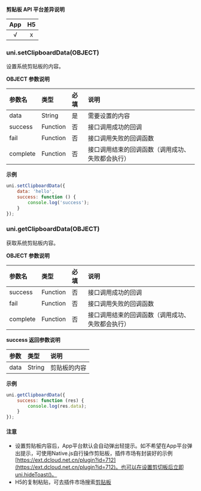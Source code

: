 **剪贴板 API 平台差异说明**

|App|H5|
|:-:|:-:|
|√|x|

### uni.setClipboardData(OBJECT)
设置系统剪贴板的内容。

**OBJECT 参数说明**

|参数名|类型|必填|说明|
|:-|:-|:-|:-|
|data|String|是|需要设置的内容|
|success|Function|否|接口调用成功的回调|
|fail|Function|否|接口调用失败的回调函数|
|complete|Function|否|接口调用结束的回调函数（调用成功、失败都会执行）|

**示例**

```javascript
uni.setClipboardData({
	data: 'hello',
	success: function () {
		console.log('success');
	}
});
```

### uni.getClipboardData(OBJECT)
获取系统剪贴板内容。

**OBJECT 参数说明**

|参数名|类型|必填|说明|
|:-|:-|:-|:-|
|success|Function|否|接口调用成功的回调|
|fail|Function|否|接口调用失败的回调函数|
|complete|Function|否|接口调用结束的回调函数（调用成功、失败都会执行）|

**success 返回参数说明**

|参数|类型|说明|
|:-|:-|:-|
|data|String|剪贴板的内容|

**示例**

```javascript
uni.getClipboardData({
	success: function (res) {
		console.log(res.data);
	}
});
```

#### **注意**

- 设置剪贴板内容后，App平台默认会自动弹出轻提示。如不希望在App平台弹出提示，可使用Native.js自行操作剪贴板，插件市场有封装好的示例[https://ext.dcloud.net.cn/plugin?id=712](https://ext.dcloud.net.cn/plugin?id=712)。也可以在设置剪切板后立即uni.hideToast()。
- H5的复制粘贴，可去插件市场搜索[剪贴板](https://ext.dcloud.net.cn/search?q=%E5%89%AA%E8%B4%B4%E6%9D%BF)
